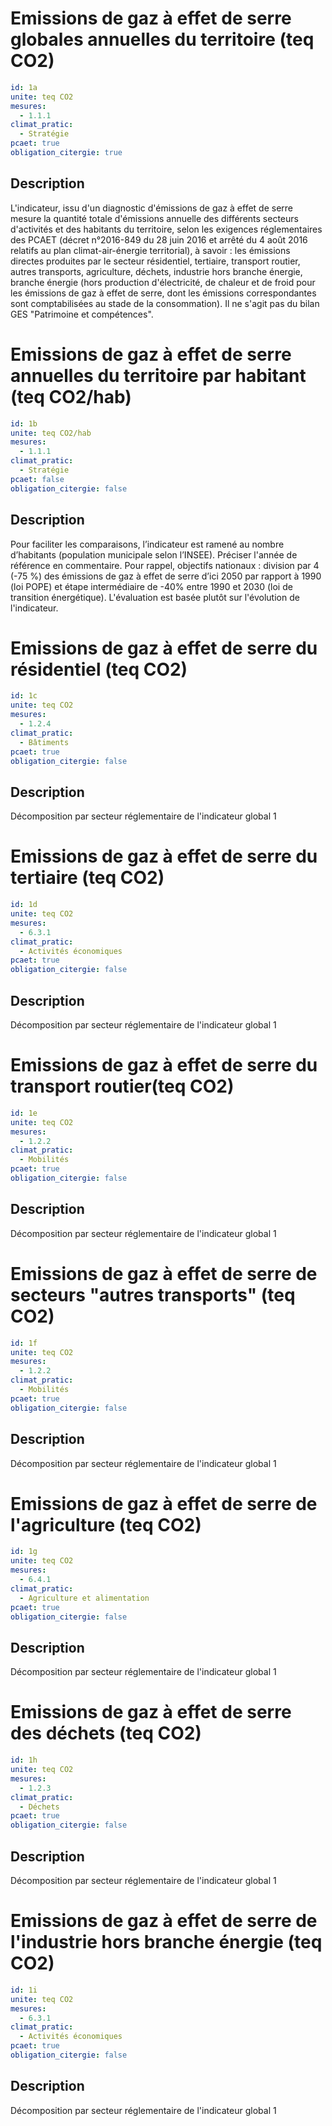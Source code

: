# Emissions de gaz à effet de serre globales annuelles du territoire (teq CO2)
```yaml
id: 1a
unite: teq CO2
mesures:
  - 1.1.1
climat_pratic:
  - Stratégie
pcaet: true
obligation_citergie: true
```
## Description
L'indicateur, issu d'un diagnostic d'émissions de gaz à effet de serre mesure la quantité totale d'émissions annuelle des différents secteurs d'activités et des habitants du territoire, selon les exigences réglementaires des PCAET (décret n°2016-849 du 28 juin 2016 et arrêté du 4 août 2016 relatifs au plan climat-air-énergie territorial), à savoir : les  émissions  directes  produites par le secteur résidentiel, tertiaire, transport routier, autres transports, agriculture, déchets, industrie hors branche énergie, branche énergie (hors production d'électricité, de chaleur et de froid pour les émissions de gaz à effet de serre, dont les émissions correspondantes sont comptabilisées au stade de la consommation). Il ne s'agit pas du bilan GES "Patrimoine et compétences".



# Emissions de gaz à effet de serre annuelles du territoire par habitant (teq CO2/hab)
```yaml
id: 1b
unite: teq CO2/hab
mesures:
  - 1.1.1
climat_pratic:
  - Stratégie
pcaet: false
obligation_citergie: false
```
## Description
Pour faciliter les comparaisons, l’indicateur est ramené au nombre d’habitants (population municipale selon l’INSEE). Préciser l'année de référence en commentaire. Pour rappel, objectifs nationaux : division par 4 (-75 %) des émissions de gaz à effet de serre d’ici 2050 par rapport à 1990 (loi POPE) et étape intermédiaire de -40% entre 1990 et 2030 (loi de transition énergétique). L'évaluation est basée plutôt sur l'évolution de l'indicateur.



# Emissions de gaz à effet de serre du résidentiel  (teq CO2)
```yaml
id: 1c
unite: teq CO2
mesures:
  - 1.2.4
climat_pratic:
  - Bâtiments
pcaet: true
obligation_citergie: false
```
## Description
Décomposition par secteur réglementaire de l'indicateur global 1



# Emissions de gaz à effet de serre du tertiaire (teq CO2)
```yaml
id: 1d
unite: teq CO2
mesures:
  - 6.3.1
climat_pratic:
  - Activités économiques
pcaet: true
obligation_citergie: false
```
## Description
Décomposition par secteur réglementaire de l'indicateur global 1



# Emissions de gaz à effet de serre du transport routier(teq CO2)
```yaml
id: 1e
unite: teq CO2
mesures:
  - 1.2.2
climat_pratic:
  - Mobilités
pcaet: true
obligation_citergie: false
```
## Description
Décomposition par secteur réglementaire de l'indicateur global 1



# Emissions de gaz à effet de serre de secteurs "autres transports" (teq CO2)
```yaml
id: 1f
unite: teq CO2
mesures:
  - 1.2.2
climat_pratic:
  - Mobilités
pcaet: true
obligation_citergie: false
```
## Description
Décomposition par secteur réglementaire de l'indicateur global 1



# Emissions de gaz à effet de serre de l'agriculture (teq CO2)
```yaml
id: 1g
unite: teq CO2
mesures:
  - 6.4.1
climat_pratic:
  - Agriculture et alimentation
pcaet: true
obligation_citergie: false
```
## Description
Décomposition par secteur réglementaire de l'indicateur global 1



# Emissions de gaz à effet de serre des déchets (teq CO2)
```yaml
id: 1h
unite: teq CO2
mesures:
  - 1.2.3
climat_pratic:
  - Déchets
pcaet: true
obligation_citergie: false
```
## Description
Décomposition par secteur réglementaire de l'indicateur global 1



# Emissions de gaz à effet de serre de l'industrie hors branche énergie (teq CO2)
```yaml
id: 1i
unite: teq CO2
mesures:
  - 6.3.1
climat_pratic:
  - Activités économiques
pcaet: true
obligation_citergie: false
```
## Description
Décomposition par secteur réglementaire de l'indicateur global 1



